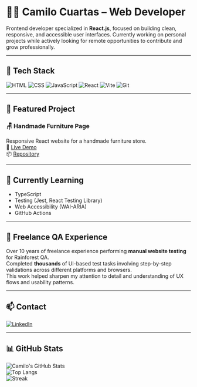 # 👨‍💻 Camilo Cuartas – Web Developer

Frontend developer specialized in **React.js**, focused on building clean, responsive, and accessible user interfaces. Currently working on personal projects while actively looking for remote opportunities to contribute and grow professionally.

---

## 🚀 Tech Stack

![HTML](https://img.shields.io/badge/HTML5-E34F26?style=for-the-badge&logo=html5&logoColor=white)
![CSS](https://img.shields.io/badge/CSS3-1572B6?style=for-the-badge&logo=css3&logoColor=white)
![JavaScript](https://img.shields.io/badge/JavaScript-F7DF1E?style=for-the-badge&logo=javascript&logoColor=black)
![React](https://img.shields.io/badge/React-20232A?style=for-the-badge&logo=react&logoColor=61DAFB)
![Vite](https://img.shields.io/badge/Vite-646CFF?style=for-the-badge&logo=vite&logoColor=white)
![Git](https://img.shields.io/badge/Git-F05032?style=for-the-badge&logo=git&logoColor=white)

---

## 📁 Featured Project

### 🪑 Handmade Furniture Page  
Responsive React website for a handmade furniture store.  
🔗 [Live Demo](https://camilo-cloud.github.io/pagina-muebles/)  
📦 [Repository](https://github.com/camilo-cloud/pagina-muebles)

---

## 🧠 Currently Learning

- TypeScript  
- Testing (Jest, React Testing Library)  
- Web Accessibility (WAI-ARIA)  
- GitHub Actions

---

## 🧪 Freelance QA Experience

Over 10 years of freelance experience performing **manual website testing** for Rainforest QA.  
Completed **thousands** of UI-based test tasks involving step-by-step validations across different platforms and browsers.  
This work helped sharpen my attention to detail and understanding of UX flows and usability patterns.

---

## 📫 Contact

[![LinkedIn](https://img.shields.io/badge/LinkedIn-blue?style=for-the-badge&logo=linkedin&logoColor=white)](https://www.linkedin.com/in/camilo-cuartas-dev/)

---

## 📊 GitHub Stats

![Camilo's GitHub Stats](https://github-readme-stats.vercel.app/api?username=camilo-cloud&theme=tokyonight&hide_border=false)  
![Top Langs](https://github-readme-stats.vercel.app/api/top-langs/?username=camilo-cloud&layout=compact&theme=tokyonight&hide_border=false)  
![Streak](https://github-readme-streak-stats.herokuapp.com/?user=camilo-cloud&theme=tokyonight&hide_border=false)
